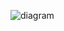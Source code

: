 ![diagram](https://user-images.githubusercontent.com/116873488/205175822-c0805199-9586-489a-b4c0-a0552535385d.jpeg)
